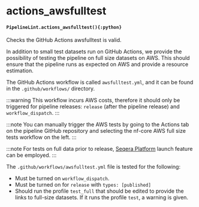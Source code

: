 # actions\_awsfulltest

#### `PipelineLint.actions_awsfulltest(){:python}`

Checks the GitHub Actions awsfulltest is valid.

In addition to small test datasets run on GitHub Actions, we provide the possibility of testing the pipeline on full size datasets on AWS.
This should ensure that the pipeline runs as expected on AWS and provide a resource estimation.

The GitHub Actions workflow is called `awsfulltest.yml`, and it can be found in the `.github/workflows/` directory.

:::warning
This workflow incurs AWS costs, therefore it should only be triggered for pipeline releases:
`release` (after the pipeline release) and `workflow_dispatch`.
:::

:::note
You can manually trigger the AWS tests by going to the Actions tab on the pipeline GitHub repository and selecting the
nf-core AWS full size tests workflow on the left.
:::

:::note
For tests on full data prior to release, [Seqera Platform](https://seqera.io/platform/) launch feature can be employed.
:::

The `.github/workflows/awsfulltest.yml` file is tested for the following:

* Must be turned on `workflow_dispatch`.
* Must be turned on for `release` with `types: [published]`
* Should run the profile `test_full` that should be edited to provide the links to full-size datasets. If it runs the profile `test`, a warning is given.
